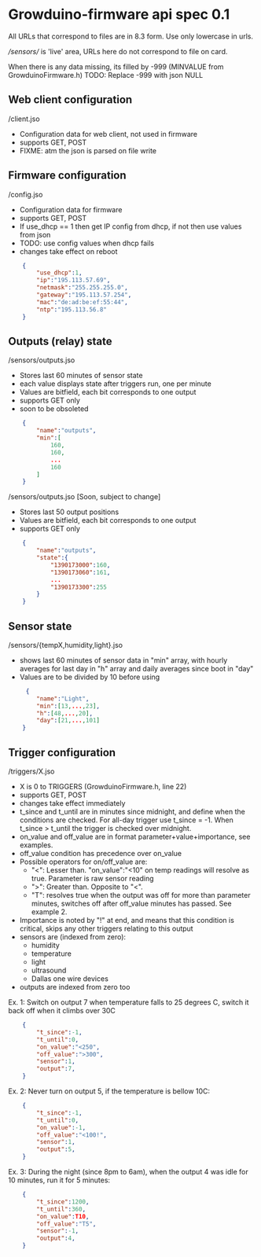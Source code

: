 Growduino-firmware api spec 0.1
==================
All URLs that correspond to files are in 8.3 form. Use only lowercase in urls.

*/sensors/* is 'live' area, URLs here do not correspond to file on card. 

When there is any data missing, its filled by -999 (MINVALUE from GrowduinoFirmware.h) TODO: Replace -999 with json NULL

Web client configuration
------------------------
/client.jso
 - Configuration data for web client, not used in firmware
 - supports GET, POST
 - FIXME: atm the json is parsed on file write

Firmware configuration
----------------------
/config.jso
 - Configuration data for firmware
 - supports GET, POST
 - If use_dhcp == 1 then get IP config from dhcp, if not then use values from json
 - TODO: use config values when dhcp fails
 - changes take effect on reboot

```json
    {
        "use_dhcp":1,
        "ip":"195.113.57.69",
        "netmask":"255.255.255.0",
        "gateway":"195.113.57.254",
        "mac":"de:ad:be:ef:55:44",
        "ntp":"195.113.56.8"
    }
```

Outputs (relay) state
---------------------
/sensors/outputs.jso
 - Stores last 60 minutes of sensor state
 - each value displays state after triggers run, one per minute
 - Values are bitfield, each bit corresponds to one output
 - supports GET only
 - soon to be obsoleted

```json
    {
        "name":"outputs",
        "min":[
            160,
            160,
            ...
            160
        ]
    }
```

/sensors/outputs.jso [Soon, subject to change]
 - Stores last 50 output positions
 - Values are bitfield, each bit corresponds to one output
 - supports GET only

```json
    {
        "name":"outputs",
        "state":{
            "1390173000":160,
            "1390173060":161,
            ...
            "1390173300":255
        }
    }
```

Sensor state
------------
/sensors/{tempX,humidity,light}.jso
 - shows last 60 minutes of sensor data in "min" array, with hourly averages for last day in "h" array and daily averages since boot in "day"
 - Values are to be divided by 10 before using

```json
     {
        "name":"Light",
        "min":[13,...,23],
        "h":[48,...,20],
        "day":[21,...,101]
    }
```

Trigger configuration
---------------------
/triggers/X.jso
 - X is 0 to TRIGGERS (GrowduinoFirmware.h, line 22)
 - supports GET, POST
 - changes take effect immediately
 - t_since and t_until are in minutes since midnight, and define when the conditions are checked. For all-day trigger use t_since = -1. When t_since > t_until the trigger is checked over midnight.
 - on_value and off_value are in format parameter+value+importance, see examples.
 - off_value condition has precedence over on_value
 - Possible operators for on/off_value are:
    - "<": Lesser than. "on_value":"<10" on temp readings will resolve as true. Parameter is raw sensor reading
    - ">": Greater than. Opposite to "<".
    - "T": resolves true when the output was off for more than parameter minutes, switches off after off_value minutes has passed. See example 2.
 - Importance is noted by "!" at end, and means that this condition is critical, skips any other triggers relating to this output
 - sensors are (indexed from zero):
    - humidity
    - temperature
    - light
    - ultrasound
    - Dallas one wire devices
 - outputs are indexed from zero too

Ex. 1: Switch on output 7 when temperature falls to 25 degrees C, switch it back off when it climbs over 30C

```json
    {
        "t_since":-1,
        "t_until":0,
        "on_value":"<250",
        "off_value":">300",
        "sensor":1,
        "output":7,
    }
```

Ex. 2: Never turn on output 5, if the temperature is bellow 10C:

```json
    {
        "t_since":-1,
        "t_until":0,
        "on_value":-1,
        "off_value":"<100!",
        "sensor":1,
        "output":5,
    }
```

Ex. 3: During the night (since 8pm to 6am), when the output 4 was idle for 10 minutes, run it for 5 minutes:

```json
    {
        "t_since":1200,
        "t_until":360,
        "on_value":T10,
        "off_value":"T5",
        "sensor":-1,
        "output":4,
    }
```
